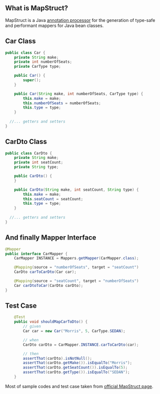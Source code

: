 ## What is MapStruct?
MapStruct is a Java [annotation processor](http://docs.oracle.com/javase/6/docs/technotes/guides/apt/index.html) for the generation of type-safe and performant mappers for Java bean classes.

## Car Class

```java
public class Car {
	private String make;
	private int numberOfSeats;
	private CarType type;

	public Car() {
		super();
	}

	public Car(String make, int numberOfSeats, CarType type) {
		this.make = make;
		this.numberOfSeats = numberOfSeats;
		this.type = type;
	}
  
  //... getters and setters
}
```

## CarDto Class

```java
public class CarDto {
	private String make;
	private int seatCount;
	private String type;

	public CarDto() {
	}

	public CarDto(String make, int seatCount, String type) {
		this.make = make;
		this.seatCount = seatCount;
		this.type = type;
	}
  
  //... getters and setters
}
```

## And finally Mapper Interface

```java
@Mapper
public interface CarMapper {
	CarMapper INSTANCE = Mappers.getMapper(CarMapper.class);

	@Mapping(source = "numberOfSeats", target = "seatCount")
	CarDto carToCarDto(Car car);

	@Mapping(source = "seatCount", target = "numberOfSeats")
	Car carDtoToCar(CarDto carDto);
}
```

## Test Case

```java
  	@Test
	public void shouldMapCarToDto() {
		// given
		Car car = new Car("Morris", 5, CarType.SEDAN);

		// when
		CarDto carDto = CarMapper.INSTANCE.carToCarDto(car);

		// then
		assertThat(carDto).isNotNull();
		assertThat(carDto.getMake()).isEqualTo("Morris");
		assertThat(carDto.getSeatCount()).isEqualTo(5);
		assertThat(carDto.getType()).isEqualTo("SEDAN");
	}
```

Most of sample codes and test case taken from [official MapStruct page](http://mapstruct.org/).
